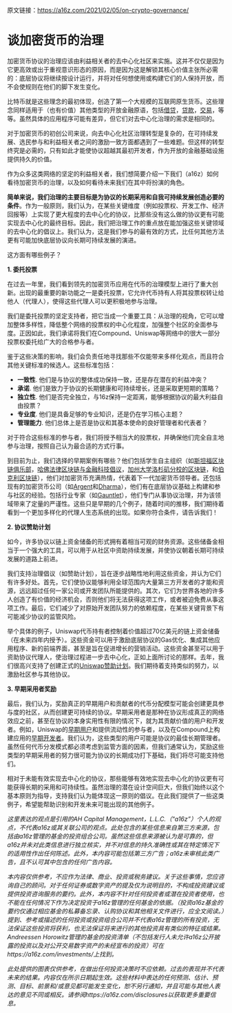 原文链接：https://a16z.com/2021/02/05/on-crypto-governance/

# 谈加密货币的治理

加密货币协议的治理应该由利益相关者的去中心化社区来实施。这并不仅仅是因为它更高效或出于重视意识形态的原因，而是因为这是解锁其核心价值主张所必需的：底层协议将继续按设计运行，并将对任何想使用或构建它们的人保持开放，而不会使规则在他们的脚下发生变化。

比特币就是这些理念的最初体现，创造了第一个大规模的互联网原生货币。这些理念同样适用于（也有价值）其他类型的开放金融原语，包括[借贷](https://makerdao.com/en/)，[贷款](https://compound.finance/)，[交易](https://uniswap.org/)，等等。虽然具体的应用程序可能有差异，但它们对去中心化治理的需求是相同的。

对于加密货币的初创公司来说，向去中心化社区治理转型是复杂的，在可持续发展、选民参与和利益相关者之间的激励一致方面都遇到了一些难题。但这样的转型终究是必需的，只有如此才能使协议超越其最初开发者，作为开放的金融基础设施提供持久的价值。

作为众多这类网络的坚定的利益相关者，我们想简要介绍一下我们（a16z）如何看待加密货币的治理，以及如何看待未来我们在其中将扮演的角色。

**简单来说，我们治理的主要目标是为协议的长期采用和自我可持续发展创造必要的条件**。作为一般原则，我们认为，在某些关键维度（例如投票权、开发工作、经济回报等）上实现了更大程度的去中心化的协议，比那些没有这么做的协议更有可能实现去中心化的最终目标。因此，我们把治理工作的重点放在能加强这些关键领域的去中心化的倡议上。我们认为，这是我们参与的最有效的方式，比任何其他方法更有可能加快底层协议向长期可持续发展的演进。 

这方面有哪些例子？

**1. 委托投票** 

在过去一年里，我们看到领先的加密货币应用在代币的治理模型上进行了重大创新。出现的最重要的新功能之一是委托投票，它允许代币持有人将其投票权转让给他人（代理人），使得这些代理人可以更积极地参与治理。

我们是委托投票的坚定支持者，把它当成一个重要工具：从治理的视角，它可以增加整体多样性，降低整个网络的投票权的中心化程度，加强整个社区的全面参与度。正因如此，我们承诺将我们在Compound、Uniswap等网络中的很大一部分投票权委托给广大的合格参与者。

鉴于这些决策的影响，我们会负责任地寻找那些不仅能带来多样化观点，而且符合其他关键标准的候选人。这些标准包括：

- **一致性**. 他们是与协议的整体成功保持一致，还是存在潜在的利益冲突？
- **承诺**. 他们是致力于协议的长期健康和可持续增长，还是采取更短期的策略？
- **独立性**. 他们是否完全独立，与16z保持一定距离，能够根据协议的最大利益自由投票？
- **专业度**. 他们是具备足够的专业知识，还是仍在学习核心主题？
- **管理能力**. 他们总体上是否是协议和其基本使命的良好管理者和代表者？

对于符合这些标准的参与者，我们将授予相当大的投票权，并确保他们完全自主地参与治理，按照自己认为最合适的方式行事。

到目前为止，我们选择的早期案例有哪些？他们包括学生自主组织（如[斯坦福区块链俱乐部](https://blockchain.stanford.edu/)，[哈佛法律区块链与金融科技倡议](https://orgs.law.harvard.edu/hlsbfi/)，[加州大学洛杉矶分校的区块链](https://www.blockchainatucla.com/)，和[伯克利区块链](https://blockchain.berkeley.edu/)），他们对加密货币充满热情，代表着下一代加密货币领导者。还包括现有的加密货币公司（如[Argent](https://www.argent.xyz/)和[Dharma](https://www.dharma.io/)），他们有在底层协议基础上构建和参与社区的经验。包括行业专家（如[Gauntlet](https://gauntlet.network/)），他们专门从事协议治理，并为该领域带来了定量的严谨性。这些只是早期的几个例子，随着时间的推移，我们期待着看到一个更加多样化的代理人生态系统的出现。如果你符合条件，请告诉我们！

**2. 协议赞助计划**

如今，许多协议以链上资金储备的形式拥有着相当可观的财务资源。这些储备金相当于一个强大的工具，可以用于从社区中资助持续发展，并使协议朝着长期可持续发展的道路上前进。

我们支持治理倡议（如赞助计划），旨在逐步战略性地利用这些资金，并认为它们有许多好处。首先，它们使协议能够利用全球范围内大量第三方开发者的才能和资源，远远超过任何一家公司或开发团队所能提供的。其次，它们为世界各地的许多人创造了有价值的经济机会，否则他们将无法获得这项工作，或者被迫免费从事这项工作。最后，它们减少了对原始开发团队努力的依赖程度，在某些关键背景下有可能减少协议的监管风险。

举个具体的例子，Uniswap代币持有者控制着价值超过70亿美元的链上资金储备（在未来四年内授予）。这些资金可以用于激励底层协议的Gas优化、集成其他应用程序、新的前端界面，甚至是旨在促进增长的营销活动。这些资金甚至可以用于资助协议代理人，使治理过程进一步去中心化，正如上面所讨论的那样。去年，我们很高兴支持了创建正式的[Uniswap赞助计划](https://app.uniswap.org/#/vote/3)。我们期待着支持类似的努力，以激励社区参与其他协议。

**3. 早期采用者奖励** 

最后，我们认为，奖励真正的早期用户和贡献者的代币分配模型可能会创建更具参与度的社区，从而创建更可持续的协议。早期采用者是那种在协议形成真正的网络效应之前，甚至在协议的本身实用性有限的情况下，就为其贡献价值的用户和开发者。例如，Uniswap的[早期用户](https://cointelegraph.com/news/meet-turkeys-unexpected-winners-of-uniswaps-uni-giveaway)和提供流动性的参与者，以及在Compound上构建应用的[早期开发者](https://www.coindesk.com/defi-startups-built-on-compound-weigh-what-to-do-with-200-comp-tokens)。我们认为，这些类型的用户可能是协议的最佳长期管理者。虽然任何代币分发模式都必须考虑到监管方面的因素，但我们通常认为，奖励这些类型的早期采用者的努力很可能为协议的长期成功打下基础，我们将尽可能支持他们。



相对于未能有效实现去中心化的协议，那些能够有效地实现去中心化的协议更有可能获得长期的采用和可持续性。虽然治理的潜在设计空间巨大，但我们始终以这个基本原则为指导，支持我们认为能体现这一原则的倡议。在此我们提供了一些这类例子，希望能帮助识别和开发未来可能出现的其他例子。

 

*这里表达的观点是引用的AH Capital Management，L.L.C.（“a16z”）个人的观点，不代表a16z或其关联公司的观点。此处包含的某些信息来自第三方来源，包括由a16z管理的基金的投资组合公司。虽然这些信息来源被认为是可靠的，但a16z并未对此类信息进行独立核实，并不对信息的持久准确性或其在特定情况下的适用性作出任何陈述。此外，本内容可能包括第三方广告；a16z未审核此类广告，且不认可其中包含的任何广告内容。*

*本内容仅供参考，不应作为法律、商业、投资或税务建议。关于这些事情，您应咨询自己的顾问。对于任何证券或数字资产的提及仅为说明目的，不构成投资建议或提供投资咨询服务的要约。此外，本内容不针对任何投资者或潜在投资者使用，也不能在任何情况下作为决定投资于a16z管理的任何基金的依据。（投资a16z基金的要约仅通过相应基金的私募备忘录、认购协议和其他相关文件进行，应全文阅读。）提到、参考或描述的任何投资或投资组合公司并不代表a16z管理的所有投资，无法保证这些投资将获利，也无法保证将来进行的其他投资具有类似的特征或结果。Andreessen Horowitz管理的基金的投资清单（不包括发行人未允许a16z公开披露的投资以及对公开交易数字资产的未经宣布的投资）可在https://a16z.com/investments/上找到。*

*此处提供的图表仅供参考，在做出任何投资决策时不应依赖。过去的表现并不代表未来的结果。内容仅在所示日期起生效。这些材料中表达的任何预测、估计、预测、目标、前景和/或意见都可能发生变化，恕不另行通知，并且可能与其他人表达的意见不同或相反。请参阅https://a16z.com/disclosures以获取更多重要信息。*
